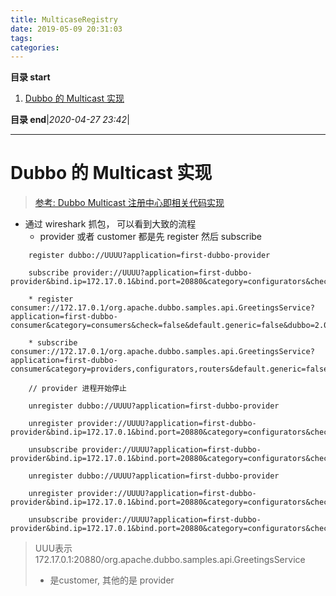```yaml
---
title: MulticaseRegistry
date: 2019-05-09 20:31:03
tags: 
categories: 
---
```


**目录 start**

1. [Dubbo 的 Multicast 实现](#dubbo-的-multicast-实现)

**目录 end**|_2020-04-27 23:42_|
****************************************
# Dubbo 的 Multicast 实现
> [参考: Dubbo Multicast 注册中心即相关代码实现](http://www.cnblogs.com/ghj1976/p/5328376.html)  

- 通过 wireshark 抓包， 可以看到大致的流程
    - provider 或者 customer 都是先 register 然后 subscribe

```
    register dubbo://UUUU?application=first-dubbo-provider

    subscribe provider://UUUU?application=first-dubbo-provider&bind.ip=172.17.0.1&bind.port=20880&category=configurators&check=false

    * register consumer://172.17.0.1/org.apache.dubbo.samples.api.GreetingsService?application=first-dubbo-consumer&category=consumers&check=false&default.generic=false&dubbo=2.0.2&generic=false&interface=org.apache.dubbo.samples.api.GreetingsService&methods=sayHi&pid=27381&release=2.7.0&side=consumer&timestamp=1557386946272

    * subscribe consumer://172.17.0.1/org.apache.dubbo.samples.api.GreetingsService?application=first-dubbo-consumer&category=providers,configurators,routers&default.generic=false&dubbo=2.0.2&generic=false&interface=org.apache.dubbo.samples.api.GreetingsService&methods=sayHi&pid=27381&release=2.7.0&side=consumer&timestamp=1557386946272

    // provider 进程开始停止

    unregister dubbo://UUUU?application=first-dubbo-provider

    unregister provider://UUUU?application=first-dubbo-provider&bind.ip=172.17.0.1&bind.port=20880&category=configurators&check=false

    unsubscribe provider://UUUU?application=first-dubbo-provider&bind.ip=172.17.0.1&bind.port=20880&category=configurators&check=false

    unregister dubbo://UUUU?application=first-dubbo-provider

    unregister provider://UUUU?application=first-dubbo-provider&bind.ip=172.17.0.1&bind.port=20880&category=configurators&check=false

    unsubscribe provider://UUUU?application=first-dubbo-provider&bind.ip=172.17.0.1&bind.port=20880&category=configurators&check=false
```
> UUU表示 172.17.0.1:20880/org.apache.dubbo.samples.api.GreetingsService  
> * 是customer, 其他的是 provider

